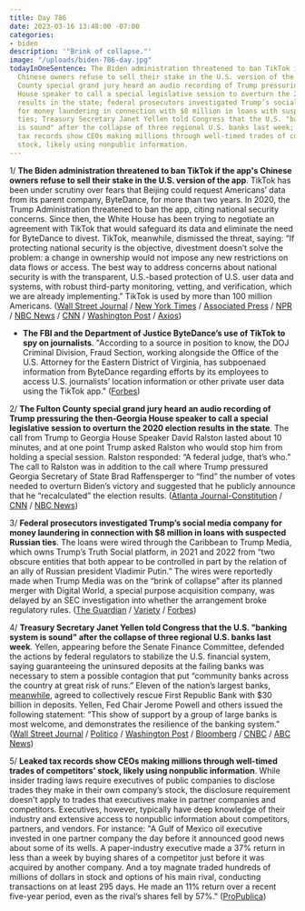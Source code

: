 ```yaml
---
title: Day 786
date: 2023-03-16 13:48:00 -07:00
categories:
- biden
description: '"Brink of collapse."'
image: "/uploads/biden-786-day.jpg"
todayInOneSentence: The Biden administration threatened to ban TikTok if the app's
  Chinese owners refuse to sell their stake in the U.S. version of the app; the Fulton
  County special grand jury heard an audio recording of Trump pressuring the then-Georgia
  House speaker to call a special legislative session to overturn the 2020 election
  results in the state; federal prosecutors investigated Trump’s social media company
  for money laundering in connection with $8 million in loans with suspected Russian
  ties; Treasury Secretary Janet Yellen told Congress that the U.S. "banking system
  is sound" after the collapse of three regional U.S. banks last week; and leaked
  tax records show CEOs making millions through well-timed trades of competitors'
  stock, likely using nonpublic information.
---
```


1/ **The Biden administration threatened to ban TikTok if the app's Chinese owners refuse to sell their stake in the U.S. version of the app**. TikTok has been under scrutiny over fears that Beijing could request Americans’ data from its parent company, ByteDance, for more than two years. In 2020, the Trump Administration threatened to ban the app, citing national security concerns. Since then, the White House has been trying to negotiate an agreement with TikTok that would safeguard its data and eliminate the need for ByteDance to divest. TikTok, meanwhile, dismissed the threat, saying: “If protecting national security is the objective, divestment doesn’t solve the problem: a change in ownership would not impose any new restrictions on data flows or access. The best way to address concerns about national security is with the transparent, U.S.-based protection of U.S. user data and systems, with robust third-party monitoring, vetting, and verification, which we are already implementing.” TikTok is used by more than 100 million Americans. ([Wall Street Journal](https://www.wsj.com/articles/u-s-threatens-to-ban-tiktok-if-chinese-founder-doesnt-sell-ownership-stake-36d7295c?mod=djemalertNEWS) / [New York Times](https://www.nytimes.com/2023/03/15/technology/tiktok-biden-pushes-sale.html) / [Associated Press](https://apnews.com/article/biden-tiktok-ban-china-17dc11399ffed22482ed6803c80b54c3) / [NPR](https://www.npr.org/2023/03/15/1163782845/tiktok-bytedance-sell-biden-administration) / [NBC News](https://www.nbcnews.com/politics/politics-news/us-tells-tiktoks-chinese-owners-sell-face-possible-ban-rcna75203) / [CNN](https://www.cnn.com/2023/03/15/tech/tiktok-cfius/) / [Washington Post](https://www.washingtonpost.com/technology/2023/03/15/tiktok-ban-biden-china/) / [Axios](https://www.axios.com/2023/03/16/us-tells-tiktok-ban-sale-cfius))

* **The FBI and the Department of Justice ByteDance’s use of TikTok to spy on journalists**. "According to a source in position to know, the DOJ Criminal Division, Fraud Section, working alongside the Office of the U.S. Attorney for the Eastern District of Virginia, has subpoenaed information from ByteDance regarding efforts by its employees to access U.S. journalists’ location information or other private user data using the TikTok app." ([Forbes](https://www.forbes.com/sites/emilybaker-white/2023/03/16/fbi-doj-investigating-bytedance-tiktok-surveillance-journalists/?sh=26980e3ea6fc))

2/ **The Fulton County special grand jury heard an audio recording of Trump pressuring the then-Georgia House speaker to call a special legislative session to overturn the 2020 election results in the state**. The call from Trump to Georgia House Speaker David Ralston lasted about 10 minutes, and at one point Trump asked Ralston who would stop him from holding a special session. Ralston responded: “A federal judge, that’s who.” The call to Ralston was in addition to the call where Trump pressured Georgia Secretary of State Brad Raffensperger to “find” the number of votes needed to overturn Biden’s victory and suggested that he publicly announce that he “recalculated” the election results. ([Atlanta Journal-Constitution](https://www.ajc.com/politics/exclusive-behind-the-scenes-of-the-trump-grand-jury/6CXLKTFMKNDU7O6TER4B7UTZPE/) / [CNN](https://www.cnn.com/2023/03/15/politics/trump-ralston-georgia-phone-call/) / [NBC News](https://www.nbcnews.com/politics/politics-news/grand-jury-heard-trump-call-georgia-speaker-overturning-bidens-victory-rcna75240))

3/ **Federal prosecutors investigated Trump’s social media company for money laundering in connection with $8 million in loans with suspected Russian ties**. The loans were wired through the Caribbean to Trump Media, which owns Trump’s Truth Social platform, in 2021 and 2022 from “two obscure entities that both appear to be controlled in part by the relation of an ally of Russian president Vladimir Putin.” The wires were reportedly made when Trump Media was on the “brink of collapse” after its planned merger with Digital World, a special purpose acquisition company, was delayed by an SEC investigation into whether the arrangement broke regulatory rules. ([The Guardian](https://www.theguardian.com/us-news/2023/mar/15/trump-media-investigated-possible-money-laundering) / [Variety](https://variety.com/2023/digital/news/trump-social-media-federal-investigation-money-laundering-1235555139/) / [Forbes](https://www.forbes.com/sites/alisondurkee/2023/03/15/trumps-media-company-reportedly-under-federal-investigation-for-money-laundering-linked-to-russia/?sh=6b6a44a468a1))

4/ **Treasury Secretary Janet Yellen told Congress that the U.S. "banking system is sound" after the collapse of three regional U.S. banks last week**. Yellen, appearing before the Senate Finance Committee, defended the actions by federal regulators to stabilize the U.S. financial system, saying guaranteeing the uninsured deposits at the failing banks was necessary to stem a possible contagion that put “community banks across the country at great risk of runs.” Eleven of the nation’s largest banks, [meanwhile](https://www.wsj.com/articles/jpmorgan-morgan-stanley-and-others-in-talks-to-bolster-first-republic-4f9eeb76?mod=series_bankmeltdown), agreed to collectively rescue First Republic Bank with $30 billion in deposits. Yellen, Fed Chair Jerome Powell and others issued the following statement: “This show of support by a group of large banks is most welcome, and demonstrates the resilience of the banking system.” ([Wall Street Journal](https://www.wsj.com/articles/yellen-says-banking-system-healthy-after-svb-collapse-d67002e1?mod=politics_lead_pos3) / [Politico](https://www.politico.com/news/2023/03/16/janet-yellen-senate-finance-00087385) / [Washington Post](https://www.washingtonpost.com/us-policy/2023/03/16/yellen-bank-rescue-regional-banks/) / [Bloomberg](https://www.bloomberg.com/news/articles/2023-03-16/yellen-seeks-to-reassure-congress-on-banks-amid-oversight-angst?sref=MIBMEEoj) / [CNBC](https://www.cnbc.com/2023/03/16/svb-signature-bank-failures-yellen-says-us-banking-system-is-stable-and-deposits-remain-safe.html) / [ABC News](https://abcnews.go.com/Politics/treasury-secretary-yellen-testifies-senate-panel-after-bank/story?id=97906783))

5/ **Leaked tax records show CEOs making millions through well-timed trades of competitors' stock, likely using nonpublic information**. While insider trading laws require executives of public companies to disclose trades they make in their own company’s stock, the disclosure requirement doesn't apply to trades that executives make in partner companies and competitors. Executives, however, typically have deep knowledge of their industry and extensive access to nonpublic information about competitors, partners, and vendors. For instance: "A Gulf of Mexico oil executive invested in one partner company the day before it announced good news about some of its wells. A paper-industry executive made a 37% return in less than a week by buying shares of a competitor just before it was acquired by another company. And a toy magnate traded hundreds of millions of dollars in stock and options of his main rival, conducting transactions on at least 295 days. He made an 11% return over a recent five-year period, even as the rival’s shares fell by 57%." ([ProPublica](https://www.propublica.org/article/secret-irs-files-trading-competitors-stock))